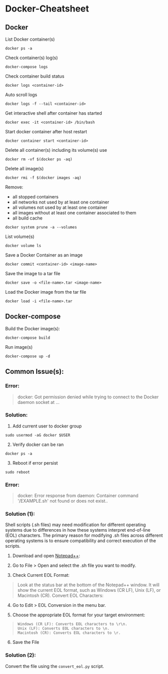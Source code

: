 # Docker-Cheatsheet

## Docker
List Docker container(s)
```
docker ps -a
```

Check container(s) log(s)
```
docker-compose logs
```

Check container build status
```
docker logs <container-id>
```

Auto scroll logs
```
docker logs -f --tail <container-id>
```

Get interactive shell after container has started
```
docker exec -it <container-id> /bin/bash
```

Start docker container after host restart
```
docker container start <container-id>
```

Delete all container(s) including its volume(s) use
```
docker rm -vf $(docker ps -aq)
```

Delete all image(s)
```
docker rmi -f $(docker images -aq)
```

Remove:
  - all stopped containers
  - all networks not used by at least one container
  - all volumes not used by at least one container
  - all images without at least one container associated to them
  - all build cache
```
docker system prune -a --volumes
```

List volume(s)
```
docker volume ls
```

Save a Docker Container as an image
```
docker commit <container-id> <image-name>
```

Save the image to a tar file
```
docker save -o <file-name>.tar <image-name>
```

Load the Docker image from the tar file
```
docker load -i <file-name>.tar
```

## Docker-compose
Build the Docker image(s):
```
docker-compose build
```

Run image(s)
```
docker-compose up -d
```

## Common Issue(s):
### Error: 
> docker: Got permission denied while trying to connect to the Docker daemon socket at ...

### Solution:
1. Add current user to docker group
```
sudo usermod -aG docker $USER
```
2. Verify docker can be ran
```
docker ps -a
```
3. Reboot if error persist
```
sudo reboot
```

### Error:
> docker: Error response from daemon: Container command '/EXAMPLE.sh' not found or does not exist..

### Solution (1):
Shell scripts (.sh files) may need modification for different operating systems due to differences in how these systems interpret end-of-line (EOL) characters. The primary reason for modifying .sh files across different operating systems is to ensure compatibility and correct execution of the scripts. 
1. Download and open [Notepad++](https://notepad-plus-plus.org/downloads/):

2. Go to File > Open and select the .sh file you want to modify.

3. Check Current EOL Format:

> Look at the status bar at the bottom of the Notepad++ window. It will show the current EOL format, such as Windows (CR LF), Unix (LF), or Macintosh (CR).
Convert EOL Characters:

4. Go to Edit > EOL Conversion in the menu bar.

5. Choose the appropriate EOL format for your target environment:
>     Windows (CR LF): Converts EOL characters to \r\n.
>     Unix (LF): Converts EOL characters to \n.
>     Macintosh (CR): Converts EOL characters to \r.

6. Save the File

### Solution (2):
Convert the file using the `convert_eol.py` script.
